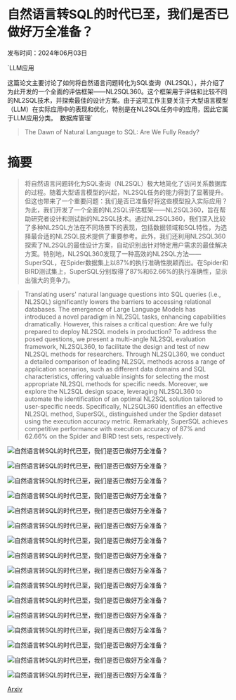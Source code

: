 # 自然语言转SQL的时代已至，我们是否已做好万全准备？

发布时间：2024年06月03日

`LLM应用

这篇论文主要讨论了如何将自然语言问题转化为SQL查询（NL2SQL），并介绍了为此开发的一个全面的评估框架——NL2SQL360。这个框架用于评估和比较不同的NL2SQL技术，并探索最佳的设计方案。由于这项工作主要关注于大型语言模型（LLM）在实际应用中的表现和优化，特别是在NL2SQL任务中的应用，因此它属于LLM应用分类。` `数据库管理`

> The Dawn of Natural Language to SQL: Are We Fully Ready?

# 摘要

> 将自然语言问题转化为SQL查询（NL2SQL）极大地简化了访问关系数据库的过程。随着大型语言模型的兴起，NL2SQL任务的能力得到了显著提升。但这也带来了一个重要问题：我们是否已准备好将这些模型投入实际应用？为此，我们开发了一个全面的NL2SQL评估框架——NL2SQL360，旨在帮助研究者设计和测试新的NL2SQL技术。通过NL2SQL360，我们深入比较了多种NL2SQL方法在不同场景下的表现，包括数据领域和SQL特性，为选择最合适的NL2SQL技术提供了重要参考。此外，我们还利用NL2SQL360探索了NL2SQL的最佳设计方案，自动识别出针对特定用户需求的最佳解决方案。特别地，NL2SQL360发现了一种高效的NL2SQL方法——SuperSQL，在Spider数据集上以87%的执行准确性脱颖而出。在Spider和BIRD测试集上，SuperSQL分别取得了87%和62.66%的执行准确性，显示出强大的竞争力。

> Translating users' natural language questions into SQL queries (i.e., NL2SQL) significantly lowers the barriers to accessing relational databases. The emergence of Large Language Models has introduced a novel paradigm in NL2SQL tasks, enhancing capabilities dramatically. However, this raises a critical question: Are we fully prepared to deploy NL2SQL models in production?
  To address the posed questions, we present a multi-angle NL2SQL evaluation framework, NL2SQL360, to facilitate the design and test of new NL2SQL methods for researchers. Through NL2SQL360, we conduct a detailed comparison of leading NL2SQL methods across a range of application scenarios, such as different data domains and SQL characteristics, offering valuable insights for selecting the most appropriate NL2SQL methods for specific needs. Moreover, we explore the NL2SQL design space, leveraging NL2SQL360 to automate the identification of an optimal NL2SQL solution tailored to user-specific needs. Specifically, NL2SQL360 identifies an effective NL2SQL method, SuperSQL, distinguished under the Spdier dataset using the execution accuracy metric. Remarkably, SuperSQL achieves competitive performance with execution accuracy of 87% and 62.66% on the Spider and BIRD test sets, respectively.

![自然语言转SQL的时代已至，我们是否已做好万全准备？](../../../paper_images/2406.01265/x1.png)

![自然语言转SQL的时代已至，我们是否已做好万全准备？](../../../paper_images/2406.01265/x2.png)

![自然语言转SQL的时代已至，我们是否已做好万全准备？](../../../paper_images/2406.01265/x3.png)

![自然语言转SQL的时代已至，我们是否已做好万全准备？](../../../paper_images/2406.01265/x4.png)

![自然语言转SQL的时代已至，我们是否已做好万全准备？](../../../paper_images/2406.01265/x5.png)

![自然语言转SQL的时代已至，我们是否已做好万全准备？](../../../paper_images/2406.01265/x6.png)

![自然语言转SQL的时代已至，我们是否已做好万全准备？](../../../paper_images/2406.01265/x7.png)

![自然语言转SQL的时代已至，我们是否已做好万全准备？](../../../paper_images/2406.01265/x8.png)

![自然语言转SQL的时代已至，我们是否已做好万全准备？](../../../paper_images/2406.01265/x9.png)

![自然语言转SQL的时代已至，我们是否已做好万全准备？](../../../paper_images/2406.01265/x10.png)

![自然语言转SQL的时代已至，我们是否已做好万全准备？](../../../paper_images/2406.01265/x11.png)

![自然语言转SQL的时代已至，我们是否已做好万全准备？](../../../paper_images/2406.01265/x12.png)

![自然语言转SQL的时代已至，我们是否已做好万全准备？](../../../paper_images/2406.01265/x13.png)

![自然语言转SQL的时代已至，我们是否已做好万全准备？](../../../paper_images/2406.01265/x14.png)

![自然语言转SQL的时代已至，我们是否已做好万全准备？](../../../paper_images/2406.01265/x15.png)

![自然语言转SQL的时代已至，我们是否已做好万全准备？](../../../paper_images/2406.01265/x16.png)

[Arxiv](https://arxiv.org/abs/2406.01265)